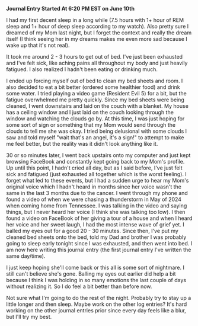 **Journal Entry Started At 6:20 PM EST on June 10th**

I had my first decent sleep in a long while (7.5 hours with 1+ hour of REM sleep and 1+ hour of deep sleep according to my watch). Also pretty sure I dreamed of my Mom last night, but I forget the context and really the dream itself (I think seeing her in my dreams makes me even more sad because I wake up that it's not real).

It took me around 2 - 3 hours to get out of bed. I've just been exhausted and I've felt sick, like aching pains all throughout my body and just heavily fatigued. I also realized I hadn't been eating or drinking much.

I ended up forcing myself out of bed to clean my bed sheets and room. I also decided to eat a bit better (ordered some healthier food) and drink some water. I tried playing a video game (Resident Evil 5) for a bit, but the fatigue overwhelmed me pretty quickly. Since my bed sheets were being cleaned, I went downstairs and laid on the couch with a blanket. My house has a ceiling window and I just laid on the couch looking through the window and watching the clouds go by. At this time, I was just hoping for some sort of sign or something that my Mom would send through the clouds to tell me she was okay. I tried being delusional with some clouds I saw and told myself "wait that's an angel, it's a sign!" to attempt to make me feel better, but the reality was it didn't look anything like it.

30 or so minutes later, I went back upstairs onto my computer and just kept browsing FaceBook and constantly kept going back to my Mom's profile. Up until this point, I hadn't cried all day, but as I said before, I've just felt sick and fatigued (just exhausted all together which is the worst feeling). I forget what led to these events, but I had a sudden urge to hear my Mom's original voice which I hadn't heard in months since her voice wasn't the same in the last 3 months due to the cancer. I went through my phone and found a video of when we were chasing a thunderstorm in May of 2024 when coming home from Tennessee. I was talking in the video and saying things, but I never heard her voice (I think she was talking too low). I then found a video on FaceBook of her giving a tour of a house and when I heard her voice and her sweet laugh, I had the most intense wave of grief yet. I balled my eyes out for a good 20 - 30 minutes. Since then, I've put my cleaned bed sheets onto the bed, told my Dad and brother I was probably going to sleep early tonight since I was exhausted, and then went into bed. I am now here writing this journal entry (the first journal entry I've written the same day/time).

I just keep hoping she'll come back or this all is some sort of nightmare. I still can't believe she's gone. Balling my eyes out earlier did help a bit because I think I was holding in so many emotions the last couple of days without realizing it. So I do feel a bit better than before now.

Not sure what I'm going to do the rest of the night. Probably try to stay up a little longer and then sleep. Maybe work on the other log entries? It's hard working on the other journal entries prior since every day feels like a blur, but I'll try my best.